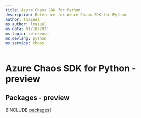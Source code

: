 ```yaml
---
title: Azure Chaos SDK for Python
description: Reference for Azure Chaos SDK for Python
author: lmazuel
ms.author: lmazuel
ms.data: 01/18/2023
ms.topic: reference
ms.devlang: python
ms.service: chaos
---
```

# Azure Chaos SDK for Python - preview
## Packages - preview
[!INCLUDE [packages](chaos-index.md)]